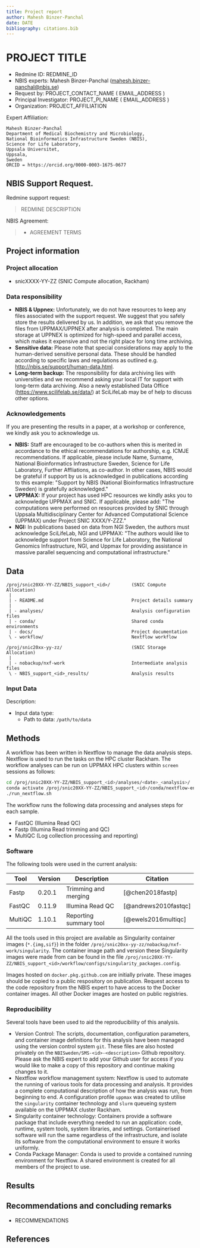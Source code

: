 ```yaml
---
title: Project report
author: Mahesh Binzer-Panchal
date: DATE
bibliography: citations.bib
---
```


#  PROJECT TITLE

* Redmine ID: REDMINE_ID
* NBIS experts: Mahesh Binzer-Panchal (mahesh.binzer-panchal@nbis.se)
* Request by: PROJECT_CONTACT_NAME ( EMAIL_ADDRESS )
* Principal Investigator: PROJECT_PI_NAME ( EMAIL_ADDRESS )
* Organization: PROJECT_AFFILIATION

Expert Affiliation:
```
Mahesh Binzer-Panchal
Department of Medical Biochemistry and Microbiology,
National Bioinformatics Infrastructure Sweden (NBIS),
Science for Life Laboratory,
Uppsala Universitet,
Uppsala,
Sweden
ORCID = https://orcid.org/0000-0003-1675-0677
```
## NBIS Support Request.

Redmine support request:

> REDMINE DESCRIPTION

NBIS Agreement:

> - AGREEMENT TERMS

## Project information

### Project allocation

* snicXXXX-YY-ZZ (SNIC Compute allocation, Rackham)

### Data responsibility

* **NBIS & Uppnex:**  Unfortunately, we do not have resources to keep any files associated with the support request. We suggest that you safely store the results delivered by us. In addition, we ask that you remove the files from UPPMAX/UPPNEX after analysis is completed. The main storage at UPPNEX is optimized for high-speed and parallel access, which makes it expensive and not the right place for long time archiving.
* **Sensitive data:** Please note that special considerations may apply to the human-derived sensitive personal data. These should be handled according to specific laws and regulations as outlined e.g. http://nbis.se/support/human-data.html.
* **Long-term backup:** The responsibility for data archiving lies with universities and we recommend asking your local IT for support with long-term data archiving. Also a newly established Data Office (https://www.scilifelab.se/data/) at SciLifeLab may be of help to discuss other options.

### Acknowledgements

If you are presenting the results in a paper, at a workshop or conference, we kindly ask you to acknowledge us.

* **NBIS:** Staff are encouraged to be co-authors when this is merited in accordance to the ethical recommendations for authorship, e.g. ICMJE recommendations. If applicable, please include Name, Surname, National Bioinformatics Infrastructure Sweden, Science for Life Laboratory, Further Affliations, as co-author. In other cases, NBIS would be grateful if support by us is acknowledged in publications according to this example: "Support by NBIS (National Bioinformatics Infrastructure Sweden) is gratefully acknowledged."
* **UPPMAX:** If your project has used HPC resources we kindly asks you to acknowledge UPPMAX and SNIC. If applicable, please add: "The computations were performed on resources provided by SNIC through Uppsala Multidisciplinary Center for Advanced Computational Science (UPPMAX) under Project SNIC XXXX/Y-ZZZ."
* **NGI:** In publications based on data from NGI Sweden, the authors must acknowledge SciLifeLab, NGI and UPPMAX: "The authors would like to acknowledge support from Science for Life Laboratory, the National Genomics Infrastructure, NGI, and Uppmax for providing assistance in massive parallel sequencing and computational infrastructure."

## Data

```
/proj/snic20XX-YY-ZZ/NBIS_support_<id>/        (SNIC Compute Allocation)
 |
 | - README.md                                 Project details summary
 |
 | - analyses/                                 Analysis configuration files
 | - conda/                                    Shared conda environments
 | - docs/                                     Project documentation
 \ - workflow/                                 Nextflow workflow

/proj/snic20xx-yy-zz/                          (SNIC Storage Allocation)
 |
 | - nobackup/nxf-work                         Intermediate analysis files
 \ - NBIS_support_<id>_results/                Analysis results
```

### Input Data

Description:
* Input data type:
    * Path to data: `/path/to/data`

## Methods

A workflow has been written in Nextflow to manage the data analysis steps.
Nextflow is used to run the tasks on the HPC cluster Rackham.
The workflow analyses can be run on UPPMAX HPC clusters within `screen` sessions
as follows:

```bash
cd /proj/snic20XX-YY-ZZ/NBIS_support_<id>/analyses/<date>_<analysis>/
conda activate /proj/snic20XX-YY-ZZ/NBIS_support_<id>/conda/nextflow-env
./run_nextflow.sh
```

The workflow runs the following data processing and analyses steps for each sample.

- FastQC (Illumina Read QC)
- Fastp (Illumina Read trimming and QC)
- MultiQC (Log collection processing and reporting)

### Software

The following tools were used in the current analysis:

| Tool        | Version    | Description | Citation   |
| ----------- | ---------- | ------------------------------------- | ---------- |
| Fastp |  0.20.1 | Trimming and merging | [@chen2018fastp] |
| FastQC | 0.11.9 | Illumina Read QC | [@andrews2010fastqc] |
| MultiQC | 1.10.1 | Reporting summary tool | [@ewels2016multiqc] |

All the tools used in this project are available as Singularity container
images (`*.{img,sif}`) in the folder
`/proj/snic20xx-yy-zz/nobackup/nxf-work/singularity`. The container
image path and version these Singularity images were made from
can be found in the file
`/proj/snic20XX-YY-ZZ/NBIS_support_<id>/workflow/configs/singularity_packages.config`.

Images hosted on `docker.pkg.github.com` are initially private. These images should be
copied to a public respository on publication.
Request access to the code repository from the NBIS expert to
have access to the Docker container images. All other Docker images
are hosted on public registries.

### Reproducibility

Several tools have been used to aid the reproducibility of this analysis.

- Version Control: The scripts, documentation, configuration parameters,
and container image definitions for this analysis have been managed
using the version control system `git`. These files are also hosted
privately on the `NBISweden/SMS-<id>-<description>` Github repository. Please
ask the NBIS expert to add your Github user for access if you would like
to make a copy of this repository and continue making changes to it.
- Nextflow workflow management system: Nextflow is used to automate
the running of various tools for data processing and analysis. It
provides a complete computational description of how the analysis
was run, from beginning to end. A configuration profile
`uppmax` was created to utilise the `singularity` container technology
and `slurm` queueing system available on the UPPMAX cluster Rackham.
- Singularity container technology: Containers provide a software
package that include everything needed to run an application: code,
runtime, system tools, system libraries, and settings. Containerised
software will run the same regardless of the infrastructure, and
isolate its software from the computational environment to ensure
it works uniformly.
- Conda Package Manager: Conda is used to provide a contained running
environment for Nextflow. A shared environment is created for all
members of the project to use.

## Results

## Recommendations and concluding remarks

* RECOMMENDATIONS

## References
